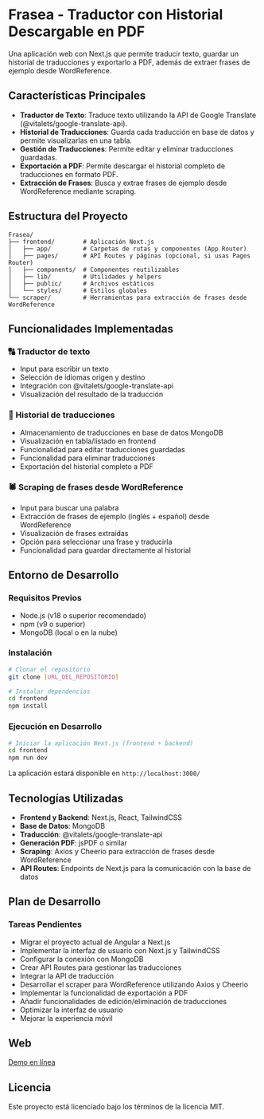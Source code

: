 # Frasea - Traductor con Historial Descargable en PDF

Una aplicación web con Next.js que permite traducir texto, guardar un historial de traducciones y exportarlo a PDF, además de extraer frases de ejemplo desde WordReference.

## Características Principales

- **Traductor de Texto**: Traduce texto utilizando la API de Google Translate (@vitalets/google-translate-api).
- **Historial de Traducciones**: Guarda cada traducción en base de datos y permite visualizarlas en una tabla.
- **Gestión de Traducciones**: Permite editar y eliminar traducciones guardadas.
- **Exportación a PDF**: Permite descargar el historial completo de traducciones en formato PDF.
- **Extracción de Frases**: Busca y extrae frases de ejemplo desde WordReference mediante scraping.

## Estructura del Proyecto

```
Frasea/
├── frontend/        # Aplicación Next.js 
│   ├── app/         # Carpetas de rutas y componentes (App Router)
│   ├── pages/       # API Routes y páginas (opcional, si usas Pages Router)
│   ├── components/  # Componentes reutilizables
│   ├── lib/         # Utilidades y helpers
│   ├── public/      # Archivos estáticos
│   └── styles/      # Estilos globales
└── scraper/         # Herramientas para extracción de frases desde WordReference
```

## Funcionalidades Implementadas

### 🔠 Traductor de texto
- Input para escribir un texto
- Selección de idiomas origen y destino
- Integración con @vitalets/google-translate-api
- Visualización del resultado de la traducción

### 🧾 Historial de traducciones
- Almacenamiento de traducciones en base de datos MongoDB
- Visualización en tabla/listado en frontend
- Funcionalidad para editar traducciones guardadas
- Funcionalidad para eliminar traducciones
- Exportación del historial completo a PDF

### 🕷 Scraping de frases desde WordReference
- Input para buscar una palabra
- Extracción de frases de ejemplo (inglés + español) desde WordReference
- Visualización de frases extraídas
- Opción para seleccionar una frase y traducirla
- Funcionalidad para guardar directamente al historial

## Entorno de Desarrollo

### Requisitos Previos

- Node.js (v18 o superior recomendado)
- npm (v9 o superior)
- MongoDB (local o en la nube)

### Instalación

```bash
# Clonar el repositorio
git clone [URL_DEL_REPOSITORIO]

# Instalar dependencias 
cd frontend
npm install
```

### Ejecución en Desarrollo

```bash
# Iniciar la aplicación Next.js (frontend + backend)
cd frontend
npm run dev
```

La aplicación estará disponible en `http://localhost:3000/`

## Tecnologías Utilizadas

- **Frontend y Backend**: Next.js, React, TailwindCSS
- **Base de Datos**: MongoDB
- **Traducción**: @vitalets/google-translate-api
- **Generación PDF**: jsPDF o similar
- **Scraping**: Axios y Cheerio para extracción de frases desde WordReference
- **API Routes**: Endpoints de Next.js para la comunicación con la base de datos

## Plan de Desarrollo

### Tareas Pendientes

- Migrar el proyecto actual de Angular a Next.js
- Implementar la interfaz de usuario con Next.js y TailwindCSS
- Configurar la conexión con MongoDB
- Crear API Routes para gestionar las traducciones
- Integrar la API de traducción
- Desarrollar el scraper para WordReference utilizando Axios y Cheerio
- Implementar la funcionalidad de exportación a PDF
- Añadir funcionalidades de edición/eliminación de traducciones
- Optimizar la interfaz de usuario
- Mejorar la experiencia móvil

## Web
[Demo en línea](https://f9ad-93-115-135-191.ngrok-free.app/)
## Licencia

Este proyecto está licenciado bajo los términos de la licencia MIT.
